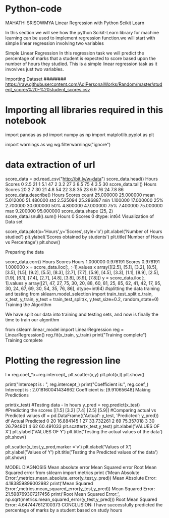 # Python-code
MAHATHI SRISOWMYA
Linear Regression with Python Scikit Learn

In this section we will see how the python Scikit-Learn library for machine learning can be used to implement regression function.we will start with simple linear regression involving two variables

Simple Linear Regression
In this regression task we will predict the percentage of marks that a student is expected to score based upon the number of hours they studied. This is a simple linear regression task as it invovlves just two variables.

Importing Dataset
######## https://raw.githubusercontent.com/AdiPersonalWorks/Random/master/student_scores%20-%20student_scores.csv
# Importing all libraries required in this notebook
import pandas as pd
import numpy as np
import matplotlib.pyplot as plt

import warnings as wg
wg.filterwarnings("ignore")
# data extraction of url
score_data = pd.read_csv("http://bit.ly/w-data")
score_data.head()
Hours	Scores
0	2.5	21
1	5.1	47
2	3.2	27
3	8.5	75
4	3.5	30
score_data.tail()
Hours	Scores
20	2.7	30
21	4.8	54
22	3.8	35
23	6.9	76
24	7.8	86
score_data.describe()
Hours	Scores
count	25.000000	25.000000
mean	5.012000	51.480000
std	2.525094	25.286887
min	1.100000	17.000000
25%	2.700000	30.000000
50%	4.800000	47.000000
75%	7.400000	75.000000
max	9.200000	95.000000
score_data.shape
(25, 2)
score_data.isnull().sum()
Hours     0
Scores    0
dtype: int64
Visualization of Data set

score_data.plot(x='Hours',y='Scores',style='o')
plt.xlabel('Number of Hours studied')
plt.ylabel('Scores obtained by students')
plt.title('Number of Hours vs Percentage')
plt.show()

Preparing the data

score_data.corr()
Hours	Scores
Hours	1.000000	0.976191
Scores	0.976191	1.000000
x = score_data.iloc[:, :-1].values
x
array([[2.5],
       [5.1],
       [3.2],
       [8.5],
       [3.5],
       [1.5],
       [9.2],
       [5.5],
       [8.3],
       [2.7],
       [7.7],
       [5.9],
       [4.5],
       [3.3],
       [1.1],
       [8.9],
       [2.5],
       [1.9],
       [6.1],
       [7.4],
       [2.7],
       [4.8],
       [3.8],
       [6.9],
       [7.8]])
y = score_data.iloc[:, 1].values
y
array([21, 47, 27, 75, 30, 20, 88, 60, 81, 25, 85, 62, 41, 42, 17, 95, 30,
       24, 67, 69, 30, 54, 35, 76, 86], dtype=int64)
#splitting the data training and testing
from sklearn.model_selection import train_test_split
x_train, x_test, y_train, y_test = train_test_split(x, y,test_size=0.2, random_state=0)
Training the Algorithm

We have split our data into training and testing sets, and now is finally the time to train our algorithm

from sklearn.linear_model import LinearRegression
reg = LinearRegression()
reg.fit(x_train, y_train)
print("Training complete")
Training complete
# Plotting the regression line
l = reg.coef_*x+reg.intercept_
plt.scatter(x,y)
plt.plot(x,l)
plt.show()

print("Intercept is : ", reg.intercept_)
print("Coefficient is:", reg.coef_)
Intercept is :  2.018160041434662
Coefficient is: [9.91065648]
Making Predictions

print(x_test) #Testing data - In hours
y_pred = reg.predict(x_test) #Predicting the scores
[[1.5]
 [3.2]
 [7.4]
 [2.5]
 [5.9]]
#Comparing actual vs Predicted values
df = pd.DataFrame({'Actual': y_test, 'Predicted': y_pred})
df
Actual	Predicted
0	20	16.884145
1	27	33.732261
2	69	75.357018
3	30	26.794801
4	62	60.491033
plt.scatter(x_test,y_test)
plt.xlabel('VALUES OF X')
plt.ylabel('VALUES OF Y')
plt.title('Testing the actual values of the data')
plt.show()

plt.scatter(x_test,y_pred,marker ='v')
plt.xlabel('Values of X')
plt.ylabel('Values of Y')
plt.title('Testing the Predicted values of the data')
plt.show()

MODEL DIAGNOSIS
Mean absolute error
Mean Squared error
Root Mean Squared error
from sklearn import metrics
print ('Mean Absolute Error:',metrics.mean_absolute_error(y_test,y_pred))
Mean Absolute Error: 4.183859899002982
print('Mean Squared Error:',metrics.mean_squared_error(y_test,y_pred))
Mean Squared Error: 21.598769307217456
print('Root Mean Squared Error:', np.sqrt(metrics.mean_squared_error(y_test,y_pred)))
Root Mean Squared Error: 4.647447612100373
CONCLUSION: I have successfully predicted the percentage of marks by a student based on study hours
